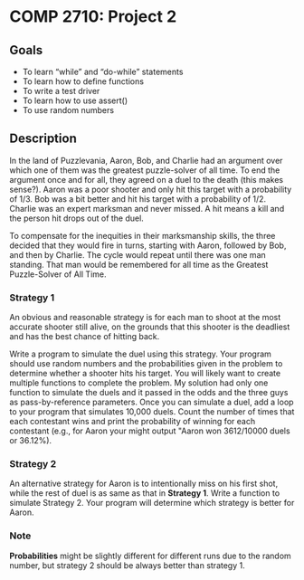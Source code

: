 # COMP 2710: Project 2

## Goals
- To learn “while” and “do-while” statements
- To learn how to define functions
- To write a test driver
- To learn how to use assert()
- To use random numbers

## Description
In the land of Puzzlevania, Aaron, Bob, and Charlie had an argument over which one of
them was the greatest puzzle-solver of all time. To end the argument once and for all,
they agreed on a duel to the death (this makes sense?). Aaron was a poor shooter and
only hit this target with a probability of 1/3. Bob was a bit better and hit his target with
a probability of 1/2. Charlie was an expert marksman and never missed. A hit means a
kill and the person hit drops out of the duel.

To compensate for the inequities in their marksmanship skills, the three decided that
they would fire in turns, starting with Aaron, followed by Bob, and then by Charlie. The
cycle would repeat until there was one man standing. That man would be remembered
for all time as the Greatest Puzzle-Solver of All Time.

### Strategy 1
An obvious and reasonable strategy is for each man to shoot at the most
accurate shooter still alive, on the grounds that this shooter is the deadliest and has the
best chance of hitting back.

Write a program to simulate the duel using this strategy. Your program should use
random numbers and the probabilities given in the problem to determine whether a
shooter hits his target. You will likely want to create multiple functions to complete the
problem. My solution had only one function to simulate the duels and it passed in the
odds and the three guys as pass-by-reference parameters. Once you can simulate a duel,
add a loop to your program that simulates 10,000 duels. Count the number of times that
each contestant wins and print the probability of winning for each contestant (e.g., for
Aaron your might output "Aaron won 3612/10000 duels or 36.12%).

### Strategy 2
An alternative strategy for Aaron is to intentionally miss on his first shot,
while the rest of duel is as same as that in **Strategy 1**. Write a function to simulate
Strategy 2. Your program will determine which strategy is better for Aaron.

### Note
**Probabilities** might be slightly different for different runs due to the random number, but strategy 2 should be always better than strategy 1.
